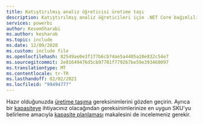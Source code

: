 ```yaml
---
title: Katıştırılmış analiz öğreticisi üretime taşı
description: Katıştırılmış analiz öğreticileri için .NET Core bağımlılıkları.
services: powerbi
author: KesemSharabi
ms.author: kesharab
ms.topic: include
ms.date: 12/09/2020
ms.custom: include file
ms.openlocfilehash: 82549ae0e3f177b6cb74ae5a4405a10e832c54e7
ms.sourcegitcommit: 2e81649476d5cb97701f779267be59e393460097
ms.translationtype: MT
ms.contentlocale: tr-TR
ms.lasthandoff: 02/02/2021
ms.locfileid: "99494777"
---
```

Hazır olduğunuzda [üretime taşıma](../developer/embedded/move-to-production.md) gereksinimlerini gözden geçirin. Ayrıca bir [kapasiteye](../developer/embedded/embedded-capacity.md) ihtiyacınız olacağından gereksinimlerinize en uygun SKU'yu belirleme amacıyla [kapasite planlaması](../developer/embedded/embedded-capacity-planning.md) makalesini de incelemeniz gerekir.